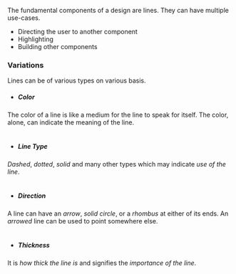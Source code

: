 The fundamental components of a design are lines. They can have multiple use-cases.

* Directing the user to another component
* Highlighting 
* Building other components

### Variations
Lines can be of various types on various basis.

* ##### Color
The color of a line is like a medium for the line to speak for itself. The color, alone, can indicate the meaning of the line.
<br><br>
* ##### Line Type
*Dashed*, *dotted*, *solid* and many other types which may indicate *use of the line*.
<br><br>
* ##### Direction
A line can have an *arrow*, *solid circle*, or a *rhombus* at either of its ends. An *arrowed* line can be used to point somewhere else.
<br><br>
* ##### Thickness
It is *how thick the line is* and signifies the *importance of the line*. 
